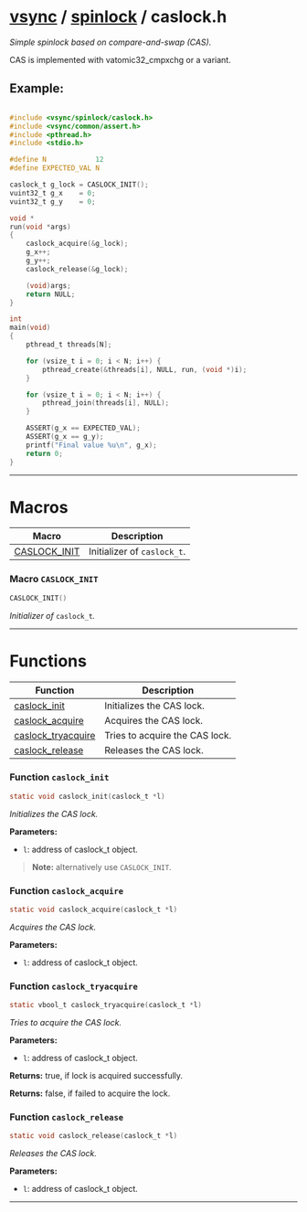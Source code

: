 #  [vsync](../README.md) / [spinlock](README.md) / caslock.h
_Simple spinlock based on compare-and-swap (CAS)._ 

CAS is implemented with vatomic32_cmpxchg or a variant.


## Example:



```c

#include <vsync/spinlock/caslock.h>
#include <vsync/common/assert.h>
#include <pthread.h>
#include <stdio.h>

#define N            12
#define EXPECTED_VAL N

caslock_t g_lock = CASLOCK_INIT();
vuint32_t g_x    = 0;
vuint32_t g_y    = 0;

void *
run(void *args)
{
    caslock_acquire(&g_lock);
    g_x++;
    g_y++;
    caslock_release(&g_lock);

    (void)args;
    return NULL;
}

int
main(void)
{
    pthread_t threads[N];

    for (vsize_t i = 0; i < N; i++) {
        pthread_create(&threads[i], NULL, run, (void *)i);
    }

    for (vsize_t i = 0; i < N; i++) {
        pthread_join(threads[i], NULL);
    }

    ASSERT(g_x == EXPECTED_VAL);
    ASSERT(g_x == g_y);
    printf("Final value %u\n", g_x);
    return 0;
}
```

 

---
# Macros 

| Macro | Description |
|---|---|
| [CASLOCK_INIT](caslock.h.md#macro-caslock_init) | Initializer of `caslock_t`.  |

###  Macro `CASLOCK_INIT`

```c
CASLOCK_INIT()
```

 
_Initializer of_ `caslock_t`_._ 



---
# Functions 

| Function | Description |
|---|---|
| [caslock_init](caslock.h.md#function-caslock_init) | Initializes the CAS lock.  |
| [caslock_acquire](caslock.h.md#function-caslock_acquire) | Acquires the CAS lock.  |
| [caslock_tryacquire](caslock.h.md#function-caslock_tryacquire) | Tries to acquire the CAS lock.  |
| [caslock_release](caslock.h.md#function-caslock_release) | Releases the CAS lock.  |

###  Function `caslock_init`

```c
static void caslock_init(caslock_t *l)
``` 
_Initializes the CAS lock._ 




**Parameters:**

- `l`: address of caslock_t object.


> **Note:** alternatively use `CASLOCK_INIT`. 


###  Function `caslock_acquire`

```c
static void caslock_acquire(caslock_t *l)
``` 
_Acquires the CAS lock._ 




**Parameters:**

- `l`: address of caslock_t object. 




###  Function `caslock_tryacquire`

```c
static vbool_t caslock_tryacquire(caslock_t *l)
``` 
_Tries to acquire the CAS lock._ 




**Parameters:**

- `l`: address of caslock_t object. 


**Returns:** true, if lock is acquired successfully. 

**Returns:** false, if failed to acquire the lock. 



###  Function `caslock_release`

```c
static void caslock_release(caslock_t *l)
``` 
_Releases the CAS lock._ 




**Parameters:**

- `l`: address of caslock_t object. 





---
